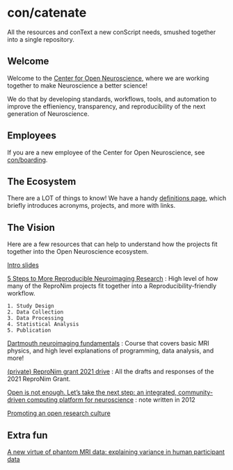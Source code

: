 # con/catenate

All the resources and conText a new conScript needs, smushed together into a single repository.

## Welcome

Welcome to the [Center for Open Neuroscience](https://centerforopenneuroscience.org/), where we are working together to make Neuroscience a better science!

We do that by developing standards, workflows, tools, and automation to improve the effieniency, transparency, and reproducibility of the next generation of Neuroscience.

## Employees

If you are a new employee of the Center for Open Neuroscience, see [con/boarding](conboarding.md).

## The Ecosystem

There are a LOT of things to know!
We have a handy [definitions page](definitions.md), which briefly introduces acronyms, projects, and more with links.

## The Vision

Here are a few resources that can help to understand how the projects fit together into the Open Neuroscience ecosystem.

[Intro slides](https://datasets.datalad.org/centerforopenneuroscience/talks/2022-nih-compcore.html#/)

[5 Steps to More Reproducible Neuroimaging Research](https://www.repronim.org/5steps)
: High level of how many of the ReproNim projects fit together into a Reproducibility-friendly workflow.

    1. Study Design
    2. Data Collection
    3. Data Processing
    4. Statistical Analysis
    5. Publication


[Dartmouth neuroimaging fundamentals](https://dartbrains.org/content/intro.html)
: Course that covers basic MRI physics, and high level explanations of programming, data analysis, and more!

[(private) ReproNim grant 2021 drive](https://drive.google.com/drive/folders/1AbpaqrCnInU-0V7KCxIn0RdG7578JrzI?ths=true)
: All the drafts and responses of the 2021 ReproNim Grant.

[Open is not enough. Let’s take the next step: an integrated, community-driven computing platform for neuroscience](https://www.frontiersin.org/articles/10.3389/fninf.2012.00022/full)
: note written in 2012

[Promoting an open research culture](https://www.science.org/doi/10.1126/science.aab2374)

## Extra fun

[A new virtue of phantom MRI data: explaining variance in human participant data](https://f1000research.com/articles/9-1131/v1)
